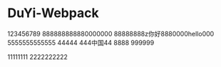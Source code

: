 # DuYi-Webpack
123456789
888888888880000000
88888888z你好8880000hello000
5555555555555
44444
444中国44
8888
999999

11111111
2222222222
